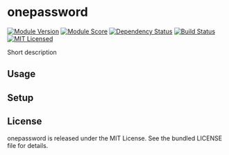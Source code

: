 onepassword
==============

[![Module Version](https://img.shields.io/puppetforge/v/akerl/onepassword.svg)](https://forge.puppetlabs.com/akerl/onepassword)
[![Module Score](https://img.shields.io/puppetforge/f/akerl/onepassword.svg)](https://forge.puppetlabs.com/akerl/onepassword/scores)
[![Dependency Status](https://img.shields.io/gemnasium/akerl/onepassword.svg)](https://gemnasium.com/akerl/onepassword)
[![Build Status](https://img.shields.io/travis/akerl/onepassword.svg)](https://travis-ci.org/akerl/onepassword)
[![MIT Licensed](https://img.shields.io/badge/license-MIT-green.svg)](https://tldrlegal.com/license/mit-license)

Short description

## Usage

## Setup

## License

onepassword is released under the MIT License. See the bundled LICENSE file for details.

